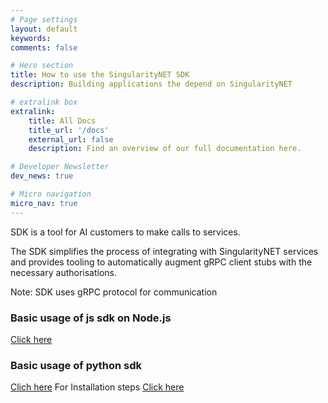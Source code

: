 ```yaml
---
# Page settings
layout: default
keywords:
comments: false

# Hero section
title: How to use the SingularityNET SDK
description: Building applications the depend on SingularityNET

# extralink box
extralink:
    title: All Docs
    title_url: '/docs'
    external_url: false
    description: Find an overview of our full documentation here.

# Developer Newsletter
dev_news: true

# Micro navigation
micro_nav: true
---
```

SDK is a tool for AI customers to make calls to services.

The SDK simplifies the process of integrating with SingularityNET services and provides tooling to automatically augment gRPC client stubs with the necessary authorisations.

Note: SDK uses gRPC protocol for communication
### Basic usage of js sdk on Node.js
[Click here](https://github.com/singnet/snet-code-examples/tree/master/nodejs/client)

### Basic usage of python sdk 
[Clich here](https://github.com/singnet/snet-cli/blob/master/packages/sdk/README.md) For Installation steps 
[Click here](https://github.com/singnet/snet-cli/blob/master/packages/sdk/testcases/functional_tests/test_sdk_client.py)

